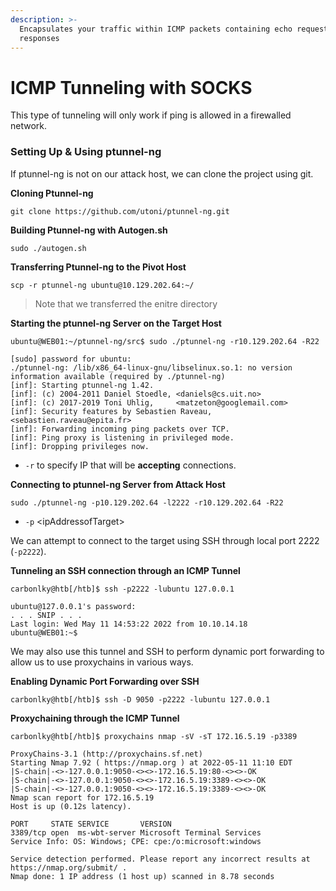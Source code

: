 ```yaml
---
description: >-
  Encapsulates your traffic within ICMP packets containing echo requests and
  responses
---
```


# ICMP Tunneling with SOCKS

This type of tunneling will only work if ping is allowed in a firewalled network.

### Setting Up & Using ptunnel-ng

If ptunnel-ng is not on our attack host, we can clone the project using git.

**Cloning Ptunnel-ng**

```shell-session
git clone https://github.com/utoni/ptunnel-ng.git
```

**Building Ptunnel-ng with Autogen.sh**

```shell-session
sudo ./autogen.sh
```

**Transferring Ptunnel-ng to the Pivot Host**

```shell-session
scp -r ptunnel-ng ubuntu@10.129.202.64:~/
```

> Note that we transferred the enitre directory

**Starting the ptunnel-ng Server on the Target Host**

```shell-session
ubuntu@WEB01:~/ptunnel-ng/src$ sudo ./ptunnel-ng -r10.129.202.64 -R22

[sudo] password for ubuntu: 
./ptunnel-ng: /lib/x86_64-linux-gnu/libselinux.so.1: no version information available (required by ./ptunnel-ng)
[inf]: Starting ptunnel-ng 1.42.
[inf]: (c) 2004-2011 Daniel Stoedle, <daniels@cs.uit.no>
[inf]: (c) 2017-2019 Toni Uhlig,     <matzeton@googlemail.com>
[inf]: Security features by Sebastien Raveau, <sebastien.raveau@epita.fr>
[inf]: Forwarding incoming ping packets over TCP.
[inf]: Ping proxy is listening in privileged mode.
[inf]: Dropping privileges now.
```

* `-r` to specify IP that will be **accepting** connections.

**Connecting to ptunnel-ng Server from Attack Host**

```shell-session
sudo ./ptunnel-ng -p10.129.202.64 -l2222 -r10.129.202.64 -R22
```

* `-p` \<ipAddressofTarget>

We can attempt to connect to the target using SSH through local port 2222 (`-p2222`).

**Tunneling an SSH connection through an ICMP Tunnel**

```shell-session
carbonlky@htb[/htb]$ ssh -p2222 -lubuntu 127.0.0.1

ubuntu@127.0.0.1's password: 
. . . SNIP . . .
Last login: Wed May 11 14:53:22 2022 from 10.10.14.18
ubuntu@WEB01:~$ 
```

We may also use this tunnel and SSH to perform dynamic port forwarding to allow us to use proxychains in various ways.

**Enabling Dynamic Port Forwarding over SSH**

```shell-session
carbonlky@htb[/htb]$ ssh -D 9050 -p2222 -lubuntu 127.0.0.1
```

**Proxychaining through the ICMP Tunnel**

```shell-session
carbonlky@htb[/htb]$ proxychains nmap -sV -sT 172.16.5.19 -p3389

ProxyChains-3.1 (http://proxychains.sf.net)
Starting Nmap 7.92 ( https://nmap.org ) at 2022-05-11 11:10 EDT
|S-chain|-<>-127.0.0.1:9050-<><>-172.16.5.19:80-<><>-OK
|S-chain|-<>-127.0.0.1:9050-<><>-172.16.5.19:3389-<><>-OK
|S-chain|-<>-127.0.0.1:9050-<><>-172.16.5.19:3389-<><>-OK
Nmap scan report for 172.16.5.19
Host is up (0.12s latency).

PORT     STATE SERVICE       VERSION
3389/tcp open  ms-wbt-server Microsoft Terminal Services
Service Info: OS: Windows; CPE: cpe:/o:microsoft:windows

Service detection performed. Please report any incorrect results at https://nmap.org/submit/ .
Nmap done: 1 IP address (1 host up) scanned in 8.78 seconds
```
